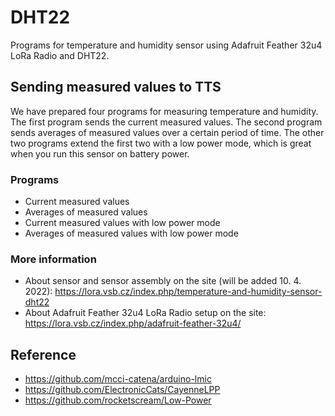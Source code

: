 # DHT22

Programs for temperature and humidity sensor using Adafruit Feather 32u4 LoRa Radio and DHT22.

## Sending measured values to TTS

We have prepared four programs for measuring temperature and humidity. The first program sends the current measured values. The second program sends averages of measured values over a certain period of time. The other two programs extend the first two with a low power mode, which is great when you run this sensor on battery power.

### Programs
- Current measured values
- Averages of measured values
- Current measured values with low power mode
- Averages of measured values with low power mode

### More information
- About sensor and sensor assembly on the site (will be added 10. 4. 2022): <a href="https://lora.vsb.cz/index.php/temperature-and-humidity-sensor-dht22" target="_blank">https://lora.vsb.cz/index.php/temperature-and-humidity-sensor-dht22</a>
- About Adafruit Feather 32u4 LoRa Radio setup on the site: <a href="https://lora.vsb.cz/index.php/adafruit-feather-32u4/" target="_blank">https://lora.vsb.cz/index.php/adafruit-feather-32u4/</a>

## Reference
- <a href="https://github.com/mcci-catena/arduino-lmic" target="_blank">https://github.com/mcci-catena/arduino-lmic</a>
- <a href="https://github.com/ElectronicCats/CayenneLPP" target="_blank">https://github.com/ElectronicCats/CayenneLPP</a>
- <a href="https://github.com/rocketscream/Low-Power" target="_blank">https://github.com/rocketscream/Low-Power</a>
